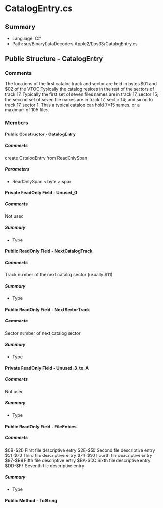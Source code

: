 ﻿# CatalogEntry.cs

## Summary

* Language: C#
* Path: src/BinaryDataDecoders.Apple2/Dos33/CatalogEntry.cs

## Public Structure - CatalogEntry

### Comments

 <summary>
 The locations of the first catalog track and sector are held in
 bytes $01 and $02 of the VTOC.Typically the catalog resides in
 the rest of the sectors of track 17.  Typically the first set of
 seven files names are in track 17, sector 15; the second set of
 seven file names are in track 17, sector 14; and so on to track
 17, sector 1.  Thus a typical catalog can hold 7*15 names, or a
 maximum of 105 files.
 </summary>

### Members

#### Public Constructor - CatalogEntry

##### Comments

 <summary>
 create CatalogEntry from ReadOnlySpan
 </summary>
 <paramname="span"></param>

#####  Parameters

 - ReadOnlySpan < byte > span 

#### Private ReadOnly Field - Unused_0

##### Comments

 <summary>
 Not used
 </summary>

##### Summary

 * Type: 

#### Public ReadOnly Field - NextCatalogTrack

##### Comments

 <summary>
 Track number of the next catalog sector (usually $11)
 </summary>

##### Summary

 * Type: 

#### Public ReadOnly Field - NextSectorTrack

##### Comments

 <summary>
 Sector number of next catalog sector
 </summary>

##### Summary

 * Type: 

#### Private ReadOnly Field - Unused_3_to_A

##### Comments

 <summary>
 Not used
 </summary>

##### Summary

 * Type: 

#### Public ReadOnly Field - FileEntries

##### Comments

 <summary>
 $0B-$2D     First file descriptive entry
 $2E-$50     Second file descriptive entry
 $51-$73     Third file descriptive entry
 $74-$96     Fourth file descriptive entry
 $97-$B9 Fifth file descriptive entry
 $BA-$DC Sixth file descriptive entry
 $DD-$FF Seventh file descriptive entry
 </summary>

##### Summary

 * Type: 

#### Public Method - ToString


